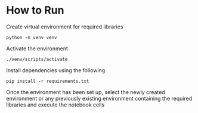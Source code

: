 # How to Run

Create virtual environment for required libraries
```
python -m venv venv
```

Activate the environment
```
./venv/scripts/activate
```

Install dependencies using the following
```
pip install -r requirements.txt
```

Once the environment has been set up, select the newly created environment or any previously existing environment containing the required libraries and execute the notebook cells
